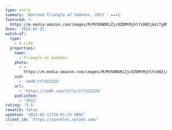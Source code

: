 ```yaml
---
type: entry
summary: 'Watched Triangle of Sadness, 2022 - ★★★½'
featured: >-
  https://m.media-amazon.com/images/M/MV5BNDRiZjc0ZDMtMjhlYi00ZjAzLTg0MDQtZDI2NGEyYTBlN2M2XkEyXkFqcGdeQXVyMTA2MDU0NjM5._V1_SX300.jpg
date: '2023-01-25'
watch-of:
  type:
    - h-cite
  properties:
    name:
      - Triangle of Sadness
    photo:
      - >-
        https://m.media-amazon.com/images/M/MV5BNDRiZjc0ZDMtMjhlYi00ZjAzLTg0MDQtZDI2NGEyYTBlN2M2XkEyXkFqcGdeQXVyMTA2MDU0NjM5._V1_SX300.jpg
    uid:
      - 'imdb:tt7322224'
    url:
      - 'https://imdb.com/title/tt7322224'
    published:
      - '2022'
rating: '3.5'
rewatch: false
updated: '2023-02-11T16:01:25.909Z'
client_id: 'https://sparkles.sploot.com/'
---
```


